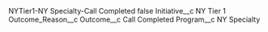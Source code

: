 <?xml version="1.0" encoding="UTF-8"?>
<CustomMetadata xmlns="http://soap.sforce.com/2006/04/metadata" xmlns:xsi="http://www.w3.org/2001/XMLSchema-instance" xmlns:xsd="http://www.w3.org/2001/XMLSchema">
    <label>NYTier1-NY Specialty-Call Completed</label>
    <protected>false</protected>
    <values>
        <field>Initiative__c</field>
        <value xsi:type="xsd:string">NY Tier 1</value>
    </values>
    <values>
        <field>Outcome_Reason__c</field>
        <value xsi:nil="true"/>
    </values>
    <values>
        <field>Outcome__c</field>
        <value xsi:type="xsd:string">Call Completed</value>
    </values>
    <values>
        <field>Program__c</field>
        <value xsi:type="xsd:string">NY Specialty</value>
    </values>
</CustomMetadata>
